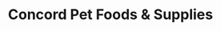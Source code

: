 ---
title: "Concord Pet Foods & Supplies"
url: /seaford/concord-pet-foods-and-supplies/
shop: pet
---